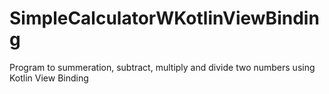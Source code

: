 # SimpleCalculatorWKotlinViewBinding
 Program to summeration, subtract, multiply and divide two numbers using Kotlin View Binding
